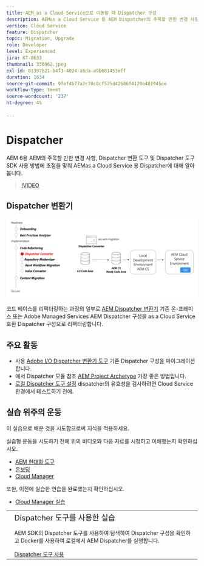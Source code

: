 ```yaml
---
title: AEM as a Cloud Service으로 이동할 때 Dispatcher 구성
description: AEMas a Cloud Service 용 AEM Dispatcher의 주목할 만한 변경 사항, Dispatcher 변환 도구 및 Dispatcher 도구 SDK 사용 방법에 대해 알아봅니다.
version: Cloud Service
feature: Dispatcher
topic: Migration, Upgrade
role: Developer
level: Experienced
jira: KT-8633
thumbnail: 336962.jpeg
exl-id: 81397b21-b4f3-4024-a6da-a9b681453eff
duration: 1634
source-git-commit: 9fef4b77a2c70c8cf525d42686f4120e481945ee
workflow-type: tm+mt
source-wordcount: '237'
ht-degree: 4%

---
```



# Dispatcher

AEM 6용 AEM의 주목할 만한 변경 사항, Dispatcher 변환 도구 및 Dispatcher 도구 SDK 사용 방법에 초점을 맞춰 AEMas a Cloud Service 용 Dispatcher에 대해 알아봅니다.

>[!VIDEO](https://video.tv.adobe.com/v/336962?quality=12&learn=on)

## Dispatcher 변환기

![Dispatcher 변환기](./assets/dispatcher-converter-diagram.png)

코드 베이스를 리팩터링하는 과정의 일부로 [AEM Dispatcher 변환기](https://experienceleague.adobe.com/docs/experience-manager-cloud-service/moving/refactoring-tools/dispatcher-transformation-utility-tools.html) 기존 온-프레미스 또는 Adobe Managed Services AEM Dispatcher 구성을 as a Cloud Service 호환 Dispatcher 구성으로 리팩터링합니다.

## 주요 활동

+ 사용 [Adobe I/O Dispatcher 변환기 도구](https://github.com/adobe/aio-cli-plugin-aem-cloud-service-migration#aio-aem-migrationdispatcher-converter) 기존 Dispatcher 구성을 마이그레이션합니다.
+ 에서 Dispatcher 모듈 참조 [AEM Project Archetype](https://github.com/adobe/aem-project-archetype/tree/develop/src/main/archetype/dispatcher.cloud) 가장 좋은 방법입니다.
+ [로컬 Dispatcher 도구 설정](https://experienceleague.adobe.com/docs/experience-manager-learn/cloud-service/local-development-environment-set-up/dispatcher-tools.html) dispatcher의 유효성을 검사하려면 Cloud Service 환경에서 테스트하기 전에.

## 실습 위주의 운동

이 실습으로 배운 것을 시도함으로써 지식을 적용하세요.

실습형 운동을 시도하기 전에 위의 비디오와 다음 자료를 시청하고 이해했는지 확인하십시오.

+ [AEM 현대화 도구](./aem-modernization-tools.md)
+ [온보딩](./onboarding.md)
+ [Cloud Manager](./cloud-manager.md)

또한, 이전에 실습한 연습을 완료했는지 확인하십시오.

+ [Cloud Manager 실습](./cloud-manager.md#hands-on-exercise)

<table style="border-width:0">
    <tr>
        <td style="width:150px">
            <a  rel="noreferrer"
                target="_blank"
                href="https://github.com/adobe/aem-cloud-engineering-video-series-exercises/tree/session5-dispatcher#cloud-acceleration-bootcamp---session-5-dispatcher"><img alt="실습 GitHub 리포지토리" src="./assets/github.png"/>
            </a>        
        </td>
        <td style="width:100%;margin-bottom:1rem;">
            <div style="font-size:1.25rem;font-weight:400;">Dispatcher 도구를 사용한 실습</div>
            <p style="margin:1rem 0">
                AEM SDK의 Dispatcher 도구를 사용하여 탐색하여 Dispatcher 구성을 확인하고 Docker를 사용하여 로컬에서 AEM Dispatcher를 실행합니다.
            </p>
            <a  rel="noreferrer"
                target="_blank"
                href="https://github.com/adobe/aem-cloud-engineering-video-series-exercises/tree/session5-dispatcher#cloud-acceleration-bootcamp---session-5-dispatcher" class="spectrum-Button spectrum-Button--primary spectrum-Button--sizeM">
                <span class="spectrum-Button-label has-no-wrap has-text-weight-bold">Dispatcher 도구 사용</span>
            </a>
        </td>
    </tr>
</table>
